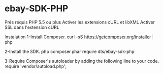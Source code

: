 # ebay-SDK-PHP
Prés réquis
  PHP 5.5 ou plus
  Activer les extensions cURL et libXML
  Activer SSL dans l'extension cURL

Instalation
  1-Install Composer.
    curl -sS https://getcomposer.org/installer | php
    
  2-Install the SDK.
    php composer.phar require dts/ebay-sdk-php
    
  3-Require Composer's autoloader by adding the following line to your code.
    require 'vendor/autoload.php';
  
